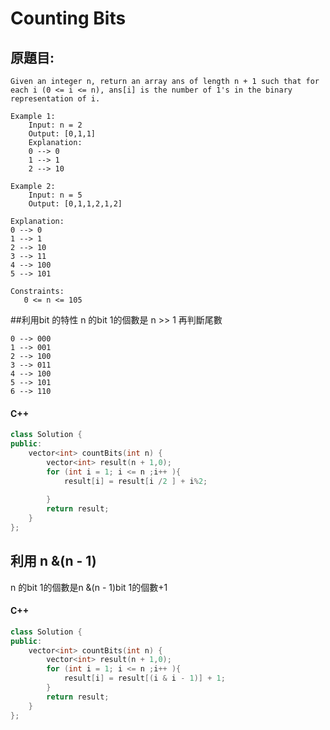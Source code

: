 # Counting Bits


## 原題目:
```
Given an integer n, return an array ans of length n + 1 such that for each i (0 <= i <= n), ans[i] is the number of 1's in the binary representation of i.

Example 1:
    Input: n = 2
    Output: [0,1,1]
    Explanation:
    0 --> 0
    1 --> 1
    2 --> 10
    
Example 2:
    Input: n = 5
    Output: [0,1,1,2,1,2]
    
Explanation:
0 --> 0
1 --> 1
2 --> 10
3 --> 11
4 --> 100
5 --> 101

Constraints:
   0 <= n <= 105
```

##利用bit 的特性
n 的bit 1的個數是 n >> 1 再判斷尾數 

```
0 --> 000
1 --> 001
2 --> 100
3 --> 011
4 --> 100
5 --> 101
6 --> 110
```


#### C++
``` c++
class Solution {
public:
    vector<int> countBits(int n) {
        vector<int> result(n + 1,0);        
        for (int i = 1; i <= n ;i++ ){
            result[i] = result[i /2 ] + i%2;
            
        }
        return result;
    }
};
``` 



## 利用 n &(n - 1)
n 的bit 1的個數是n &(n - 1)bit 1的個數+1
#### C++

``` c++
class Solution {
public:
    vector<int> countBits(int n) {
        vector<int> result(n + 1,0);        
        for (int i = 1; i <= n ;i++ ){
            result[i] = result[(i & i - 1)] + 1;
        }
        return result;
    }
};
``` 

















